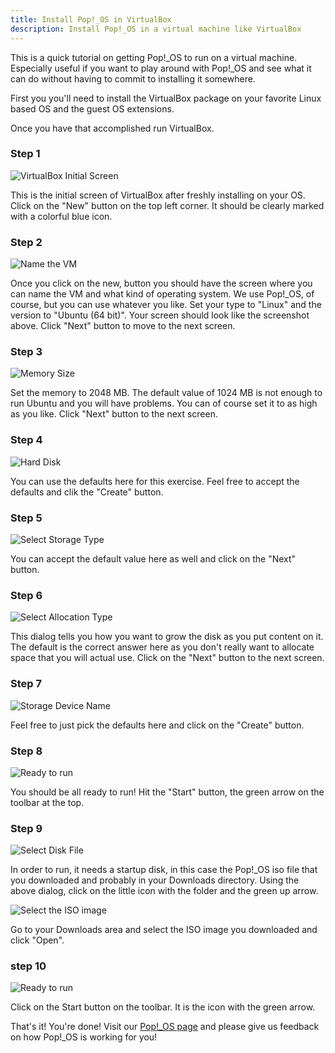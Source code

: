 ```yaml
---
title: Install Pop!_OS in VirtualBox
description: Install Pop!_OS in a virtual machine like VirtualBox
---
```


This is a quick tutorial on getting Pop!_OS to run on a virtual
machine.  Especially useful if you want to play around with Pop!_OS and see what it
can do without having to commit to installing it somewhere.

First you you'll need to install the VirtualBox package on your favorite Linux based
OS and the guest OS extensions.

Once you have that accomplished run VirtualBox.

### Step 1
![VirtualBox Initial Screen](/images/install-in-a-vm/Virtualbox-initial.png)

This is the initial screen of VirtualBox after freshly installing on your OS.  Click on the "New" button on the top left corner.  It should be clearly marked with a colorful blue icon.

### Step 2
![Name the VM](/images/install-in-a-vm/Create_VM_name.png)

Once you click on the new, button you should have the screen where you can name the VM and what kind of operating system.  We use Pop!_OS, of course, but you can use whatever you like.  Set your type to "Linux" and the version to "Ubuntu (64 bit)".  Your screen should look like the screenshot above.  Click "Next" button to move to the next screen.

### Step 3
![Memory Size](/images/install-in-a-vm/set_memory.png)

Set the memory to 2048 MB.  The default value of 1024 MB is not enough to run Ubuntu and you will have problems.  You can of course set it to as high as you like.  Click "Next" button to the next screen.

### Step 4
![Hard Disk](/images/install-in-a-vm/create_hard_disk.png)

You can use the defaults here for this exercise.  Feel free to accept the defaults and clik the "Create" button.

### Step 5
![Select Storage Type](/images/install-in-a-vm/select_virtdisk_type.png)

You can accept the default value here as well and click on the "Next" button.

### Step 6
![Select Allocation Type](/images/install-in-a-vm/storage_allocation_type.png)

This dialog tells you how you want to grow the disk as you put content on it.  The default is the correct answer here as you don't really want to allocate space that you will actual use.  Click on the "Next" button to the next screen.

### Step 7

![Storage Device Name](/images/install-in-a-vm/disk_storage_size.png)

Feel free to just pick the defaults here and click on the "Create" button.

### Step 8

![Ready to run](/images/install-in-a-vm/Ready_to_run.png)

You should be all ready to run!  Hit the "Start" button, the green arrow on the toolbar at the top.

### Step 9

![Select Disk File](/images/install-in-a-vm/select_startup_disk.png)

In order to run, it needs a startup disk, in this case the Pop!_OS iso file that you downloaded and probably in your Downloads directory.  Using the above dialog, click on the little icon with the folder and the green up arrow.


![Select the ISO image](/images/install-in-a-vm/select_diskfile_dialog.png)

Go to your Downloads area and select the ISO image you downloaded and click "Open".

### step 10

![Ready to run](/images/install-in-a-vm/Ready_to_run.png)

Click on the Start button on the toolbar. It is the icon with the green arrow.

That's it!  You're done!  Visit our [Pop!_OS page](http://pop.system76.com/) and please give us feedback on how Pop!_OS is working for you!

